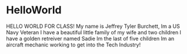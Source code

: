 # HelloWorld
HELLO WORLD FOR CLASS!
My name is Jeffrey Tyler Burchett, 
Im a US Navy Veteran
I have a beautiful little family of my wife and two children
I have a golden retreiver named Sadie 
Im the last of five children 
Im an aircraft mechanic working to get into the Tech Industry!

